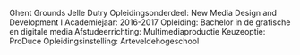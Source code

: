 Ghent Grounds
Jelle Dutry
Opleidingsonderdeel: New Media Design and Development I 
Academiejaar: 2016-2017
Opleiding: Bachelor in de grafische en digitale media 
Afstudeerrichting: Multimediaproductie
Keuzeoptie: ProDuce
Opleidingsinstelling: Arteveldehogeschool